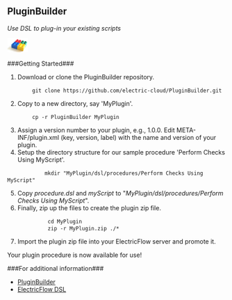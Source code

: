 ## PluginBuilder ##
*Use DSL to plug-in your existing scripts*

<img src="plugin-builder-logo.jpg" width="48">

###Getting Started###

 1. Download or clone the PluginBuilder repository.
```
		git clone https://github.com/electric-cloud/PluginBuilder.git
```
 2. Copy to a new directory, say 'MyPlugin'.
```
		cp -r PluginBuilder MyPlugin
```
 3. Assign a version number to your plugin, e.g., 1.0.0. Edit
    META-INF/plugin.xml (key, version, label) with the name and version
    of your plugin.    
 4. Setup the directory structure for our sample procedure 'Perform Checks Using MyScript'.
```
			mkdir "MyPlugin/dsl/procedures/Perform Checks Using MyScript"
```
 5. Copy *procedure.dsl* and *myScript* to "*MyPlugin/dsl/procedures/Perform Checks Using MyScript*". 
 6. Finally, zip up the files to create the plugin zip file.
```
			 cd MyPlugin
			 zip -r MyPlugin.zip ./*
```
 7. Import the plugin zip file into your ElectricFlow server and promote it.  
     
Your plugin procedure is now available for use!

###For additional information###

- [PluginBuilder][1]
- [ElectricFlow DSL][2]

[1]: https://github.com/electric-cloud/PluginBuilder
[2]: http://docs.electric-cloud.com/eflow_doc/7_0/API/HTML/APIflowHTML.htm#dsl/dslabout.htm 

